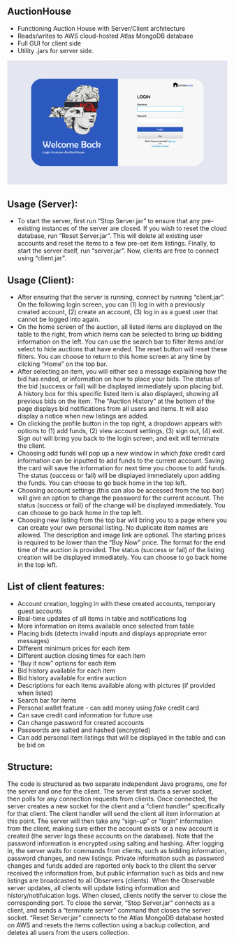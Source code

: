 ## AuctionHouse
- Functioning Auction House with Server/Client architecture
- Reads/writes to AWS cloud-hosted Atlas MongoDB database
- Full GUI for client side
- Utility .jars for server side.

![Image Unavailable](https://github.com/linjason8/AuctionHouse/blob/master/login.png?raw=true)

## Usage (Server):
- To start the server, first run “Stop Server.jar” to ensure that any pre-existing instances of the server are closed. If you wish to reset the cloud database, run “Reset Server.jar”. This will delete all existing user accounts and reset the items to a few pre-set item listings. Finally, to start the server itself, run “server.jar”. Now, clients are free to connect using “client.jar”.

## Usage (Client):
- After ensuring that the server is running, connect by running “client.jar”. On the following login screen, you can (1) log in with a previously created account, (2) create an account, (3) log in as a guest user that cannot be logged into again. 
- On the home screen of the auction, all listed items are displayed on the table to the right, from which items can be selected to bring up bidding information on the left. You can use the search bar to filter items and/or select to hide auctions that have ended. The reset button will reset these filters. You can choose to return to this home screen at any time by clicking “Home” on the top bar.
- After selecting an item, you will either see a message explaining how the bid has ended, or information on how to place your bids. The status of the bid (success or fail) will be displayed immediately upon placing bid. A history box for this specific listed item is also displayed, showing all previous bids on the item. The “Auction History” at the bottom of the page displays bid notifications from all users and items. It will also display a notice when new listings are added.
- On clicking the profile button in the top right, a dropdown appears with options to (1) add funds, (2) view account settings, (3) sign out, (4) exit. Sign out will bring you back to the login screen, and exit will terminate the client.
- Choosing add funds will pop up a new window in which *fake* credit card information can be inputted to add funds to the current account. Saving the card will save the information for next time you choose to add funds. The status (success or fail) will be displayed immediately upon adding the funds. You can choose to go back home in the top left.
- Choosing account settings (this can also be accessed from the top bar) will give an option to change the password for the current account. The status (success or fail) of the change will be displayed immediately. You can choose to go back home in the top left.
- Choosing new listing from the top bar will bring you to a page where you can create your own personal listing. No duplicate item names are allowed. The description and image link are optional. The starting prices is required to be lower than the “Buy Now” price. The format for the end time of the auction is provided. The status (success or fail) of the listing creation will be displayed immediately. You can choose to go back home in the top left.


## List of client features:
- Account creation, logging in with these created accounts, temporary guest accounts
- Real-time updates of all items in table and notifications log
- More information on items available once selected from table
- Placing bids (detects invalid inputs and displays appropriate error messages)
- Different minimum prices for each item
- Different auction closing times for each item
- “Buy it now” options for each item
- Bid history available for each item
- Bid history available for entire auction
- Descriptions for each items available along with pictures (if provided when listed)
- Search bar for items
- Personal wallet feature - can add money using *fake* credit card
- Can save credit card information for future use
- Can change password for created accounts
- Passwords are salted and hashed (encrypted)
- Can add personal item listings that will be displayed in the table and can be bid on


## Structure:
The code is structured as two separate independent Java programs, one for the server and one for the client. The server first starts a server socket, then polls for any connection requests from clients. Once connected, the server creates a new socket for the client and a “client handler” specifically for that client. The client handler will send the client all item information at this point. The server will then take any “sign-up” or “login” information from the client, making sure either the account exists or a new account is created (the server logs these accounts on the database). Note that the password information is encrypted using salting and hashing. After logging in, the server waits for commands from clients, such as bidding information, password changes, and new listings. Private information such as password changes and funds added are reported only back to the client the server received the information from, but public information such as bids and new listings are broadcasted to all Observers (clients). When the Observable server updates, all clients will update listing information and history/notifuication logs. When closed, clients notify the server to close the corresponding port. To close the server, “Stop Server.jar” connects as a client, and sends a “terminate server” command that closes the server socket. “Reset Server.jar” connects to the Atlas MongoDB database hosted on AWS and resets the items collection using a backup collection, and deletes all users from the users collection.
